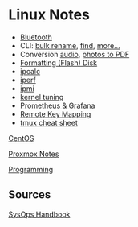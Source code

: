 # Linux Notes

* [Bluetooth](bluetooth.html)
* CLI: [bulk rename](rename-files.html), [find](find.html), [more...](cli.html)
* Conversion [audio](convert.audio.html),
[photos to PDF](convert.image2pdf.html)
* [Formatting (Flash) Disk](flash-disk.html)
* [ipcalc](ipcalc.html)
* [iperf](iperf.html)
* [ipmi](ipmi.html)
* [kernel tuning](kernel-tuning.html)
* [Prometheus & Grafana](prometheus-grafana.html)
* [Remote Key Mapping](remote.html)
* [tmux cheat sheet](tmux.html)


[CentOS](../centos/)

[Proxmox Notes](../proxmox/)

[Programming](../programming/)

## Sources

[SysOps Handbook](https://abarrak.gitbook.io/linux-sysops-handbook/)
